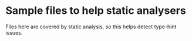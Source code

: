 # Sample files to help static analysers

Files here are covered by static analysis, so this helps detect type-hint issues.

